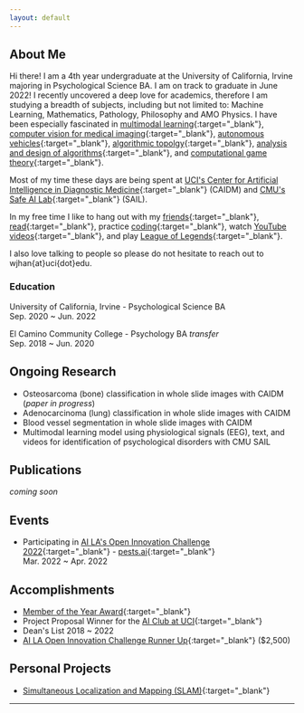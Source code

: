 ```yaml
---
layout: default
---
```


## About Me

Hi there! I am a 4th year undergraduate at the University of California, Irvine majoring in Psychological Science BA. I am on track to graduate in June 2022! I recently uncovered a deep love for academics, therefore I am studying a breadth of subjects, including but not limited to: Machine Learning, Mathematics, Pathology, Philosophy and AMO Physics. I have been especially fascinated in [multimodal learning](https://youtube.com/playlist?list=PLTLz0-WCKX616TjsrgPr2wFzKF54y-ZKc){:target="_blank"}, [computer vision for medical imaging](https://github.com/peterchang77/dl_tutor/tree/master/cs190){:target="_blank"}, [autonomous vehicles](https://github.com/commaai/openpilot){:target="_blank"}, [algorithmic topolgy](https://www.maths.ed.ac.uk/~v1ranick/papers/edelcomp.pdf){:target="_blank"}, [analysis and design of algorithms](https://www.edx.org/course/algorithms-design-and-analysis){:target="_blank"}, and [computational game theory](https://youtube.com/playlist?list=PLEGCF-WLh2RJBqmxvZ0_ie-mleCFhi2N4){:target="_blank"}. 

Most of my time these days are being spent at [UCI's Center for Artificial Intelligence in Diagnostic Medicine](https://www.caidm.som.uci.edu/){:target="_blank"} (CAIDM) and [CMU's Safe AI Lab](https://safeai-lab.github.io/){:target="_blank"} (SAIL). 

In my free time I like to hang out with my [friends](https://www.instagram.com/wearchives/){:target="_blank"}, [read](https://www.gutenberg.org/files/996/996-h/996-h.htm){:target="_blank"}, practice [coding](https://www.hackerrank.com/){:target="_blank"}, watch [YouTube videos](https://www.youtube.com/watch?v=gEmHmlXrWdU){:target="_blank"}, and play [League of Legends](https://www.leagueoflegends.com/en-us/){:target="_blank"}. 

I also love talking to people so please do not hesitate to reach out to wjhan{at}uci{dot}edu.


### Education

University of California, Irvine - Psychological Science BA<br>Sep. 2020 ~ Jun. 2022

El Camino Community College - Psychology BA *transfer*<br>Sep. 2018 ~ Jun. 2020 


## Ongoing Research

* Osteosarcoma (bone) classification in whole slide images with CAIDM (*paper in progress*)
* Adenocarcinoma (lung) classification in whole slide images with CAIDM
* Blood vessel segmentation in whole slide images with CAIDM
* Multimodal learning model using physiological signals (EEG), text, and videos for identification of psychological disorders with CMU SAIL


## Publications

*coming soon*


## Events

* Participating in [AI LA's Open Innovation Challenge 2022](https://www.joinai.la/events/open-innovation-challenge-spring-2022){:target="_blank"} - [pests.ai](https://github.com/willxxy/AILAOI){:target="_blank"}<br>Mar. 2022 ~ Apr. 2022 

## Accomplishments

* [Member of the Year Award](https://campusorgs.uci.edu/awards/){:target="_blank"}
* Project Proposal Winner for the [AI Club at UCI](https://aiclub.ics.uci.edu){:target="_blank"}
* Dean's List 2018 ~ 2022
* [AI LA Open Innovation Challenge Runner Up](https://open-innovation-challenge.devpost.com/){:target="_blank"} ($2,500)

## Personal Projects

* [Simultaneous Localization and Mapping (SLAM)](https://github.com/willxxy/slam-python){:target="_blank"}


* * *
